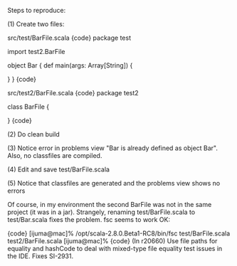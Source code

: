 Steps to reproduce:

(1) Create two files:

src/test/BarFile.scala
{code}
package test

import test2.BarFile

object Bar {
  def main(args: Array[String]) {
    
  }
}
{code}

src/test2/BarFile.scala
{code}
package test2

class BarFile {

}
{code}

(2) Do clean build

(3) Notice error in problems view "Bar is already defined as object Bar". Also, no classfiles are compiled.

(4) Edit and save test/BarFile.scala

(5) Notice that classfiles are generated and the problems view shows no errors

Of course, in my environment the second BarFile was not in the same project (it was in a jar). Strangely, renaming test/BarFile.scala to test/Bar.scala fixes the problem.
fsc seems to work OK:

{code}
[ijuma@mac]% /opt/scala-2.8.0.Beta1-RC8/bin/fsc test/BarFile.scala test2/BarFile.scala
[ijuma@mac]%
{code}
(In r20660) Use file paths for equality and hashCode to deal with mixed-type file equality test issues in the IDE. Fixes SI-2931.
